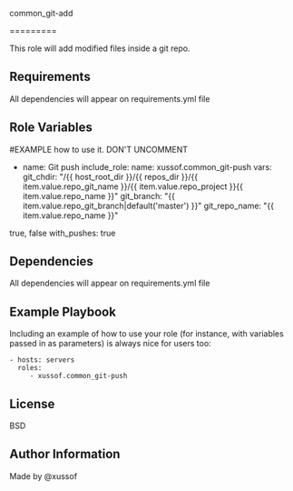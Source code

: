common_git-add

=========

This role will add modified files inside a git repo.

Requirements
------------

All dependencies will appear on requirements.yml file

Role Variables
--------------
#EXAMPLE how to use it. DON'T UNCOMMENT
- name: Git push
  include_role:
    name: xussof.common_git-push
  vars:
    git_chdir: "/{{ host_root_dir }}/{{ repos_dir }}/{{ item.value.repo_git_name }}/{{ item.value.repo_project }}{{ item.value.repo_name }}"
    git_branch: "{{ item.value.repo_git_branch|default('master') }}"
    git_repo_name: "{{ item.value.repo_name }}"

true, false
with_pushes: true

Dependencies
------------

All dependencies will appear on requirements.yml file

Example Playbook
----------------

Including an example of how to use your role (for instance, with variables passed in as parameters) is always nice for users too:

    - hosts: servers
      roles:
         - xussof.common_git-push

License
-------

BSD

Author Information
------------------
Made by @xussof
